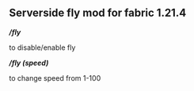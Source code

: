 ## Serverside fly mod for fabric 1.21.4



_**/fly**_

to disable/enable fly

**_/fly (speed)_**

to change speed from 1-100
